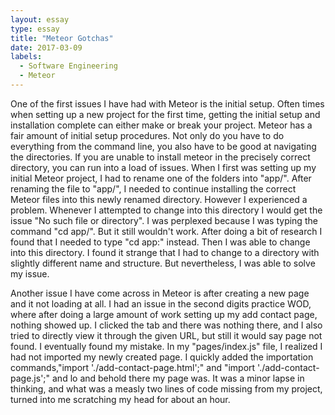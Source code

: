 ```yaml
---
layout: essay
type: essay
title: "Meteor Gotchas"
date: 2017-03-09
labels:
  - Software Engineering
  - Meteor
---
```



One of the first issues I have had with Meteor is the initial setup.  Often times when setting up a
new project for the first time, getting the initial setup and installation complete can either make
or break your project.  Meteor has a fair amount of initial setup procedures.  Not only do you have
to do everything from the command line, you also have to be good at navigating the directories.
If you are unable to install meteor in the precisely correct directory, you can run into a load of
issues.  When I first was setting up my initial Meteor project, I had to rename one of the folders into
"app/".  After renaming the file to "app/", I needed to continue installing the correct Meteor files
into this newly renamed directory.  However I experienced a problem.  Whenever I attempted to change
into this directory I would get the issue "No such file or directory".  I was perplexed because I was
typing the command "cd app/".  But it still wouldn't work.  After doing a bit of research I found that
I needed to type "cd app:" instead.  Then I was able to change into this directory.  I found it strange
that I had to change to a directory with slightly different name and structure.  But nevertheless, I was
able to solve my issue.


Another issue I have come across in Meteor is after creating a new page and it not loading at all.  I
had an issue in the second digits practice WOD, where after doing a large amount of work setting up my
add contact page, nothing showed up.  I clicked the tab and there was nothing there, and I also tried
to directly view it through the given URL, but still it would say page not found.  I eventually found my
mistake.  In my "pages/index.js" file, I realized I had not imported my newly created page.  I quickly
added the importation commands,"import './add-contact-page.html';" and "import './add-contact-page.js';"
and lo and behold there my page was.  It was a minor lapse in thinking, and what was a measly two lines
of code missing from my project, turned into me scratching my head for about an hour.
